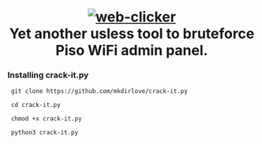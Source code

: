 <h1 align="center">
  <br>
  <a href="https://github.com/mkdirlove/crack-it.py"><img src="https://raw.githubusercontent.com/mkdirlove/crack-it.py/main/logo.png" alt="web-clicker"></a>
  <br>
  Yet another usless tool to bruteforce Piso WiFi admin panel.
  <br>
</h1>

### Installing crack-it.py

```
 git clone https://github.com/mkdirlove/crack-it.py
```
```
 cd crack-it.py
```
```
 chmod +x crack-it.py
```
```
 python3 crack-it.py
```
